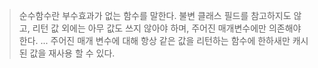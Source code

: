 > 순수함수란 부수효과가 없는 함수를 말한다. 불변 클래스 필드를 참고하지도 않고, 리턴 값 외에는 아무 값도 쓰지 않아야 하며, 주어진 매개변수에만 의존해야 한다. ... 주어진 매개 변수에 대해 항상 같은 값을 리턴하는 함수에 한하새만 캐시된 값을 재사용 할 수 있다.

